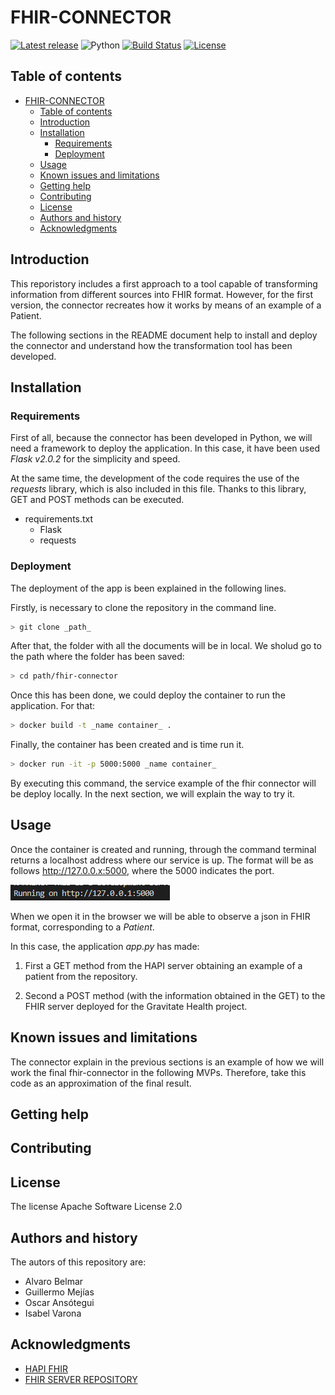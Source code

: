 
FHIR-CONNECTOR 
=================================================

[![Latest release](https://img.shields.io/github/v/release/mhucka/readmine.svg&color=b44e88)](https://github.com/mhucka/readmine/releases)
![Python](https://img.shields.io/badge/python-v3.8+-blue.svg)
[![Build Status](https://travis-ci.org/anfederico/clairvoyant.svg?branch=master)](https://travis-ci.org/anfederico/clairvoyant)
[![License](https://img.shields.io/badge/license-Apache-blue.svg)](https://opensource.org/licenses/MIT)


Table of contents
-----------------

- [FHIR-CONNECTOR](#fhir-connector)
  - [Table of contents](#table-of-contents)
  - [Introduction](#introduction)
  - [Installation](#installation)
    - [Requirements](#requirements)
    - [Deployment](#deployment)
  - [Usage](#usage)
  - [Known issues and limitations](#known-issues-and-limitations)
  - [Getting help](#getting-help)
  - [Contributing](#contributing)
  - [License](#license)
  - [Authors and history](#authors-and-history)
  - [Acknowledgments](#acknowledgments)


Introduction
------------
This reporistory includes a first approach to a tool capable of transforming information from different sources into FHIR format. However, for the first version, the connector recreates how it works by means of an example of a Patient. 

The following sections in the README document help to install and deploy the connector and understand how the transformation tool has been developed. 

Installation
------------

### Requirements

First of all, because the connector has been developed in Python, we will need a framework to deploy the application. In this case, it have been used _Flask v2.0.2_ for the simplicity and speed. 

At the same time, the development of the code requires the use of the _requests_ library, which is also included in this file. Thanks to this library, GET and POST methods can be executed.

- requirements.txt
  - Flask
  - requests 

### Deployment

The deployment of the app is been explained in the following lines. 

Firstly, is necessary to clone the repository in the command line.  

```bash
> git clone _path_
```
After that, the folder with all the documents will be in local. We sholud go to the path where the folder has been saved:

```bash
> cd path/fhir-connector
```
Once this has been done, we could deploy the container to run the application. For that: 

```bash
> docker build -t _name container_ . 
```
Finally, the container has been created and is time run it. 

```bash
> docker run -it -p 5000:5000 _name container_  
```

By executing this command, the service example of the fhir connector will be deploy locally. In the next section, we will explain the way to try it. 

Usage
-----
Once the container is created and running, through the command terminal returns a localhost address where our service is up. The format will be as follows http://127.0.0.x:5000, where the 5000 indicates the port.


![Service fhir connector](./img/fhir.png )

When we open it in the browser we will be able to observe a json in FHIR format, corresponding to a _Patient_. 

In this case, the application _app.py_ has made: 

1. First a GET method from the HAPI server obtaining an example of a patient from the repository. 
   
2. Second a POST method (with the information obtained in the GET) to the FHIR server deployed for the Gravitate Health project. 

Known issues and limitations
----------------------------
The connector explain in the previous sections is an example of how we will work the final fhir-connector in the following MVPs. Therefore, take this code as an approximation of the final result. 

Getting help
------------

Contributing
------------

License
-------
The license Apache Software License 2.0

Authors and history
---------------------------
The autors of this repository are: 
- Alvaro Belmar
- Guillermo Mejías
- Oscar Ansótegui
- Isabel Varona

Acknowledgments
---------------------------
- [HAPI FHIR](https://hapi.fhir.org/)
- [FHIR SERVER REPOSITORY](https://github.com/hapifhir/hapi-fhir-jpaserver-starter)